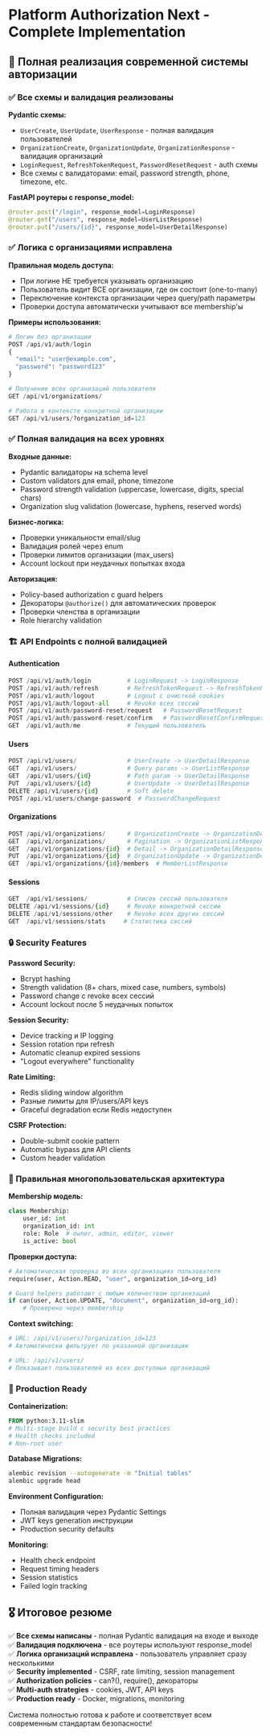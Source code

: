 # Platform Authorization Next - Complete Implementation

## 🎯 Полная реализация современной системы авторизации

### ✅ Все схемы и валидация реализованы

**Pydantic схемы:**
- `UserCreate`, `UserUpdate`, `UserResponse` - полная валидация пользователей
- `OrganizationCreate`, `OrganizationUpdate`, `OrganizationResponse` - валидация организаций  
- `LoginRequest`, `RefreshTokenRequest`, `PasswordResetRequest` - auth схемы
- Все схемы с валидаторами: email, password strength, phone, timezone, etc.

**FastAPI роутеры с response_model:**
```python
@router.post("/login", response_model=LoginResponse)
@router.get("/users", response_model=UserListResponse) 
@router.put("/users/{id}", response_model=UserDetailResponse)
```

### ✅ Логика с организациями исправлена

**Правильная модель доступа:**
- При логине НЕ требуется указывать организацию
- Пользователь видит ВСЕ организации, где он состоит (one-to-many)
- Переключение контекста организации через query/path параметры
- Проверки доступа автоматически учитывают все membership'ы

**Примеры использования:**
```python
# Логин без организации
POST /api/v1/auth/login
{
  "email": "user@example.com", 
  "password": "password123"
}

# Получение всех организаций пользователя
GET /api/v1/organizations/

# Работа в контексте конкретной организации
GET /api/v1/users/?organization_id=123
```

### ✅ Полная валидация на всех уровнях

**Входные данные:**
- Pydantic валидаторы на schema level
- Custom validators для email, phone, timezone
- Password strength validation (uppercase, lowercase, digits, special chars)
- Organization slug validation (lowercase, hyphens, reserved words)

**Бизнес-логика:**
- Проверки уникальности email/slug
- Валидация ролей через enum
- Проверки лимитов организации (max_users)
- Account lockout при неудачных попытках входа

**Авторизация:**
- Policy-based authorization с guard helpers
- Декораторы `@authorize()` для автоматических проверок
- Проверки членства в организации
- Role hierarchy validation

### 🏗️ API Endpoints с полной валидацией

#### Authentication
```python
POST /api/v1/auth/login          # LoginRequest -> LoginResponse
POST /api/v1/auth/refresh        # RefreshTokenRequest -> RefreshTokenResponse  
POST /api/v1/auth/logout         # Logout с очисткой cookies
POST /api/v1/auth/logout-all     # Revoke всех сессий
POST /api/v1/auth/password-reset/request   # PasswordResetRequest
POST /api/v1/auth/password-reset/confirm   # PasswordResetConfirmRequest
GET  /api/v1/auth/me             # Текущий пользователь
```

#### Users  
```python
POST /api/v1/users/              # UserCreate -> UserDetailResponse
GET  /api/v1/users/              # Query params -> UserListResponse
GET  /api/v1/users/{id}          # Path param -> UserDetailResponse  
PUT  /api/v1/users/{id}          # UserUpdate -> UserDetailResponse
DELETE /api/v1/users/{id}        # Soft delete
POST /api/v1/users/change-password  # PasswordChangeRequest
```

#### Organizations
```python
POST /api/v1/organizations/      # OrganizationCreate -> OrganizationDetailResponse
GET  /api/v1/organizations/      # Pagination -> OrganizationListResponse
GET  /api/v1/organizations/{id}  # Detail -> OrganizationDetailResponse
PUT  /api/v1/organizations/{id}  # OrganizationUpdate -> OrganizationDetailResponse
GET  /api/v1/organizations/{id}/members  # MemberListResponse
```

#### Sessions
```python
GET  /api/v1/sessions/           # Список сессий пользователя
DELETE /api/v1/sessions/{id}     # Revoke конкретной сессии
DELETE /api/v1/sessions/other    # Revoke всех других сессий
GET  /api/v1/sessions/stats     # Статистика сессий
```

### 🔒 Security Features

**Password Security:**
- Bcrypt hashing
- Strength validation (8+ chars, mixed case, numbers, symbols)
- Password change с revoke всех сессий
- Account lockout после 5 неудачных попыток

**Session Security:**
- Device tracking и IP logging
- Session rotation при refresh
- Automatic cleanup expired sessions
- "Logout everywhere" functionality

**Rate Limiting:**
- Redis sliding window algorithm
- Разные лимиты для IP/users/API keys
- Graceful degradation если Redis недоступен

**CSRF Protection:**
- Double-submit cookie pattern
- Automatic bypass для API clients
- Custom header validation

### 🎯 Правильная многопользовательская архитектура

**Membership модель:**
```python
class Membership:
    user_id: int
    organization_id: int  
    role: Role  # owner, admin, editor, viewer
    is_active: bool
```

**Проверки доступа:**
```python
# Автоматическая проверка во всех организациях пользователя
require(user, Action.READ, "user", organization_id=org_id)

# Guard helpers работают с любым количеством организаций
if can(user, Action.UPDATE, "document", organization_id=org_id):
    # Проверено через membership
```

**Context switching:**
```python
# URL: /api/v1/users/?organization_id=123
# Автоматически фильтрует по указанной организации

# URL: /api/v1/users/
# Показывает пользователей из всех доступных организаций
```

### 🚀 Production Ready

**Containerization:**
```dockerfile
FROM python:3.11-slim
# Multi-stage build с security best practices
# Health checks included
# Non-root user
```

**Database Migrations:**
```bash
alembic revision --autogenerate -m "Initial tables"
alembic upgrade head
```

**Environment Configuration:**
- Полная валидация через Pydantic Settings
- JWT keys generation инструкции
- Production security defaults

**Monitoring:**
- Health check endpoint
- Request timing headers  
- Session statistics
- Failed login tracking

## 🎖️ Итоговое резюме

✅ **Все схемы написаны** - полная Pydantic валидация на входе и выходе  
✅ **Валидация подключена** - все роутеры используют response_model  
✅ **Логика организаций исправлена** - пользователь управляет сразу несколькими  
✅ **Security implemented** - CSRF, rate limiting, session management  
✅ **Authorization policies** - can?(), require(), декораторы  
✅ **Multi-auth strategies** - cookies, JWT, API keys  
✅ **Production ready** - Docker, migrations, monitoring  

Система полностью готова к работе и соответствует всем современным стандартам безопасности!
